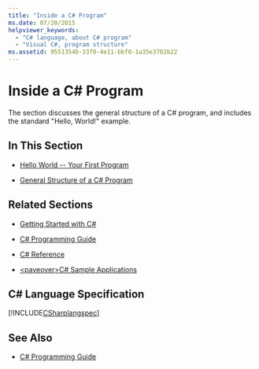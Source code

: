 ```yaml
---
title: "Inside a C# Program"
ms.date: 07/20/2015
helpviewer_keywords: 
  - "C# language, about C# program"
  - "Visual C#, program structure"
ms.assetid: 9551354b-33f0-4e11-bbf0-1a35e3702b22
---
```

# Inside a C# Program
The section discusses the general structure of a C# program, and includes the standard "Hello, World!" example.  
  
## In This Section  
  
-   [Hello World -- Your First Program](../../../csharp/programming-guide/inside-a-program/hello-world-your-first-program.md)  
  
-   [General Structure of a C# Program](../../../csharp/programming-guide/inside-a-program/general-structure-of-a-csharp-program.md)  
  
## Related Sections  
  
-   [Getting Started with C#](../../../csharp/getting-started/index.md)  
  
-   [C# Programming Guide](../../../csharp/programming-guide/index.md)  
  
-   [C# Reference](../../../csharp/language-reference/index.md)  
  
-   [\<paveover>C# Sample Applications](https://msdn.microsoft.com/library/9a9d7aaa-51d3-4224-b564-95409b0f3e15)  
  
## C# Language Specification  
 [!INCLUDE[CSharplangspec](~/includes/csharplangspec-md.md)]  
  
## See Also

- [C# Programming Guide](../../../csharp/programming-guide/index.md)
